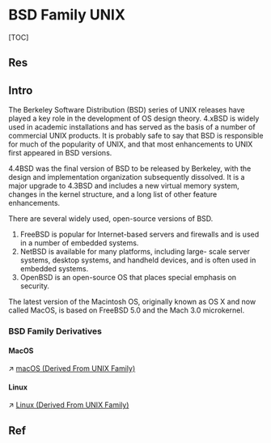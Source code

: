 # BSD Family UNIX

[TOC]



## Res


## Intro
The Berkeley Software Distribution (BSD) series of UNIX releases have played a key role in the development of OS design theory. 4.xBSD is widely used in academic installations and has served as the basis of a number of commercial UNIX products. It is probably safe to say that BSD is responsible for much of the popularity of UNIX, and that most enhancements to UNIX first appeared in BSD versions.

4.4BSD was the final version of BSD to be released by Berkeley, with the design and implementation organization subsequently dissolved. It is a major upgrade to 4.3BSD and includes a new virtual memory system, changes in the kernel structure, and a long list of other feature enhancements.

There are several widely used, open-source versions of BSD. 
1. FreeBSD is popular for Internet-based servers and firewalls and is used in a number of embedded systems. 
2. NetBSD is available for many platforms, including large- scale server systems, desktop systems, and handheld devices, and is often used in embedded systems.
3. OpenBSD is an open-source OS that places special emphasis on security.

The latest version of the Macintosh OS, originally known as OS X and now called MacOS, is based on FreeBSD 5.0 and the Mach 3.0 microkernel.


### BSD Family Derivatives
#### MacOS
↗ [macOS (Derived From UNIX Family)](../../Apple%20Operating%20Systems/macOS%20(Derived%20From%20UNIX%20Family)/macOS%20(Derived%20From%20UNIX%20Family).md)
#### Linux
↗ [Linux (Derived From UNIX Family)](../../Linux%20(Derived%20From%20UNIX%20Family)/Linux%20(Derived%20From%20UNIX%20Family).md)



## Ref


